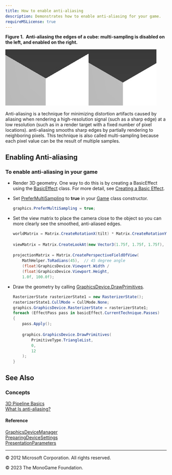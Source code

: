 ```yaml
---
title: How to enable anti-aliasing
description: Demonstrates how to enable anti-aliasing for your game.
requireMSLicense: true
---
```


**Figure 1.  Anti-aliasing the edges of a cube: multi-sampling is disabled on the left, and enabled on the right.**

![Anti-aliasing the edges of a cube: multi-sampling is disabled on the left, and enabled on the right](../images/graphics_aa.jpg)

Anti-aliasing is a technique for minimizing distortion artifacts caused by aliasing when rendering a high-resolution signal (such as a sharp edge) at a low resolution (such as in a render target with a fixed number of pixel locations). anti-aliasing smooths sharp edges by partially rendering to neighboring pixels. This technique is also called multi-sampling because each pixel value can be the result of multiple samples.

## Enabling Anti-aliasing

### To enable anti-aliasing in your game

* Render 3D geometry. One way to do this is by creating a BasicEffect using the [BasicEffect](xref:Microsoft.Xna.Framework.Graphics.BasicEffect) class. For more detail, see [Creating a Basic Effect](HowTo_Create_a_BasicEffect.md).

* Set [PreferMultiSampling](/api/Microsoft.Xna.Framework.GraphicsDeviceManager.html#Microsoft_Xna_Framework_GraphicsDeviceManager_PreferMultiSampling) to **true** in your [Game](xref:Microsoft.Xna.Framework.Game) class constructor.

    ```csharp
    graphics.PreferMultiSampling = true;
    ```

* Set the view matrix to place the camera close to the object so you can more clearly see the smoothed, anti-aliased edges.

    ```csharp
    worldMatrix = Matrix.CreateRotationX(tilt) * Matrix.CreateRotationY(tilt);
    
    viewMatrix = Matrix.CreateLookAt(new Vector3(1.75f, 1.75f, 1.75f), Vector3.Zero, Vector3.Up);
    
    projectionMatrix = Matrix.CreatePerspectiveFieldOfView(
        MathHelper.ToRadians(45),  // 45 degree angle
        (float)GraphicsDevice.Viewport.Width /
        (float)GraphicsDevice.Viewport.Height,
        1.0f, 100.0f);
    ```

* Draw the geometry by calling [GraphicsDevice.DrawPrimitives](/api/Microsoft.Xna.Framework.Graphics.GraphicsDevice.html#Microsoft_Xna_Framework_Graphics_GraphicsDevice_DrawPrimitives_Microsoft_Xna_Framework_Graphics_PrimitiveType_System_Int32_System_Int32_).

    ```csharp
    RasterizerState rasterizerState1 = new RasterizerState();
    rasterizerState1.CullMode = CullMode.None;
    graphics.GraphicsDevice.RasterizerState = rasterizerState1;
    foreach (EffectPass pass in basicEffect.CurrentTechnique.Passes)
    {
        pass.Apply();
    
        graphics.GraphicsDevice.DrawPrimitives(
            PrimitiveType.TriangleList,
            0,
            12
        );
    }
    ```

## See Also

### Concepts

[3D Pipeline Basics](../../whatis/graphics/WhatIs_3DRendering.md)  
[What Is anti-aliasing?](../../whatis/graphics/WhatIs_antialiasing.md)  

#### Reference

[GraphicsDeviceManager](xref:Microsoft.Xna.Framework.GraphicsDeviceManager)  
[PreparingDeviceSettings](/api/Microsoft.Xna.Framework.GraphicsDeviceManager.html#Microsoft_Xna_Framework_GraphicsDeviceManager_PreparingDeviceSettings)  
[PresentationParameters](xref:Microsoft.Xna.Framework.Graphics.PresentationParameters)  

---

© 2012 Microsoft Corporation. All rights reserved.  

© 2023 The MonoGame Foundation.
